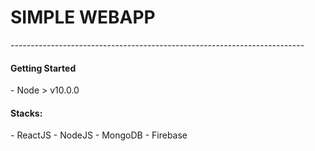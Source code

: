 <h1>SIMPLE WEBAPP</h1>
-------------------------------------------------------------------------
<h4>Getting Started</h4>
- Node > v10.0.0
<h4>Stacks:</h4>
- ReactJS
- NodeJS
- MongoDB
- Firebase